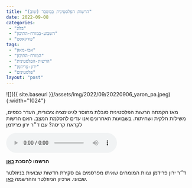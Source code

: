 ```yaml
---
title: "הרשות הפלסטינית במשבר (שוב)"
date: 2022-09-08
categories: 
 - "בלוג"
 - "השבוע-במזרח-התיכון"
 - "פודקאסט"
tags: 
 - "אבו-מאזן"
 - "המזרח-התיכון"
 - "הרשות-הפלסטינית"
 - "ירון-פרידמן"
 - "פלסטינים"
layout: "post"
---
```


![]({{ site.baseurl }}/assets/img/2022/09/20220906_yaron_pa.jpeg){:width="1024"}

מאז הקמתה הרשות הפלסטינית סובלת מחוסר לגיטימציה ציבורית, העדר כספים, משילות חלקית ושחיתות. בשבועות האחרונים אנו עדים להסלמת המצב. האם הרשות לקראת קריסה? עם ד״ר ירון פרידמן

<audio controls src="https://d3ctxlq1ktw2nl.cloudfront.net/staging/2022-8-8/284630744-44100-2-bad97b15b50ce.m4a" class=" wp-block-audio"></audio>

**הרשמו להסכת [כאן](https://anchor.fm/hashavua)**

 ד״ר ירון פרידמן וצוות המומחים שאיתו מפרסמים גם סקירת חדשות שבועית בניוזלטר שבועי. ארכיון הניוזלטר וההרשמה [כאן](https://us7.campaign-archive.com/home/?u=11fe1442157d219f56c36d2a9&id=e0b5399e69).
